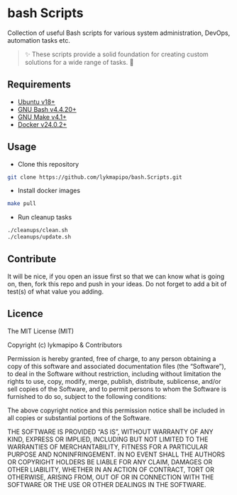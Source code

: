 # bash Scripts

Collection of useful Bash scripts for various system administration, DevOps, automation tasks etc.

> :sparkles: These scripts provide a solid foundation for creating custom solutions for a wide range of tasks. :rocket:


## Requirements

- [Ubuntu v18+](https://ubuntu.com/)
- [GNU Bash v4.4.20+](https://www.gnu.org/software/bash/)
- [GNU Make v4.1+](https://www.gnu.org/software/make/)
- [Docker v24.0.2+](https://docs.docker.com/get-docker/)


## Usage

- Clone this repository
```sh
git clone https://github.com/lykmapipo/bash.Scripts.git
```

- Install docker images
```sh
make pull
```

- Run cleanup tasks
```sh
./cleanups/clean.sh
./cleanups/update.sh
```


## Contribute

It will be nice, if you open an issue first so that we can know what is going on, then, fork this repo and push in your ideas. Do not forget to add a bit of test(s) of what value you adding.


## Licence

The MIT License (MIT)

Copyright (c) lykmapipo & Contributors

Permission is hereby granted, free of charge, to any person obtaining a copy of this software and associated documentation files (the “Software”), to deal in the Software without restriction, including without limitation the rights to use, copy, modify, merge, publish, distribute, sublicense, and/or sell copies of the Software, and to permit persons to whom the Software is furnished to do so, subject to the following conditions:

The above copyright notice and this permission notice shall be included in all copies or substantial portions of the Software.

THE SOFTWARE IS PROVIDED “AS IS”, WITHOUT WARRANTY OF ANY KIND, EXPRESS OR IMPLIED, INCLUDING BUT NOT LIMITED TO THE WARRANTIES OF MERCHANTABILITY, FITNESS FOR A PARTICULAR PURPOSE AND NONINFRINGEMENT. IN NO EVENT SHALL THE AUTHORS OR COPYRIGHT HOLDERS BE LIABLE FOR ANY CLAIM, DAMAGES OR OTHER LIABILITY, WHETHER IN AN ACTION OF CONTRACT, TORT OR OTHERWISE, ARISING FROM, OUT OF OR IN CONNECTION WITH THE SOFTWARE OR THE USE OR OTHER DEALINGS IN THE SOFTWARE.

